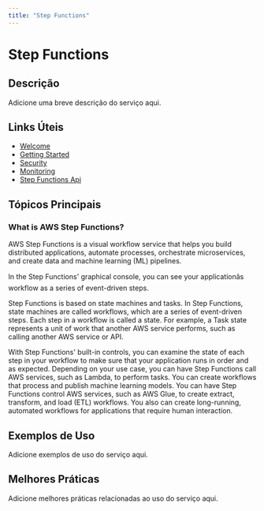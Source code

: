 ```yaml
---
title: "Step Functions"
---
```


# Step Functions

## Descrição

Adicione uma breve descrição do serviço aqui.

## Links Úteis

- [Welcome](https://docs.aws.amazon.com/step-functions/latest/dg/welcome.html)
- [Getting Started](https://docs.aws.amazon.com/step-functions/latest/dg/getting-started.html)
- [Security](https://docs.aws.amazon.com/step-functions/latest/dg/security.html)
- [Monitoring](https://docs.aws.amazon.com/step-functions/latest/dg/monitoring.html)
- [Step Functions Api](https://docs.aws.amazon.com/step-functions/latest/dg/step-functions-api.html)

## Tópicos Principais

### What is AWS Step Functions?

AWS Step Functions is a visual workflow service that helps you build distributed applications, automate processes, orchestrate microservices, and create data and machine learning (ML) pipelines.

In the Step Functions' graphical console, you can see your applicationâs workflow as a series of event-driven steps.

Step Functions is based on state machines and tasks. In Step Functions, state machines are called workflows, which are a series of event-driven steps. Each step in a workflow is called a state. For example, a Task state represents a unit of work that another AWS service performs, such as calling another AWS service or API.

With Step Functions' built-in controls, you can examine the state of each step in your workflow to
    make sure that your application runs in order and as expected. Depending on your use case, you
    can have Step Functions call AWS services, such as Lambda, to perform tasks. You can create workflows
    that process and publish machine learning models. You can have Step Functions control AWS services,
    such as AWS Glue, to create extract, transform, and load
    (ETL) workflows. You also can create long-running, automated workflows for applications that
    require human interaction. 

## Exemplos de Uso

Adicione exemplos de uso do serviço aqui.

## Melhores Práticas

Adicione melhores práticas relacionadas ao uso do serviço aqui.
